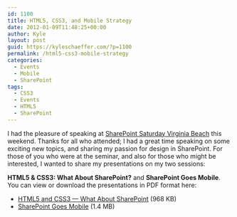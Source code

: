 ```yaml
---
id: 1100
title: HTML5, CSS3, and Mobile Strategy
date: 2012-01-09T11:48:25+00:00
author: Kyle
layout: post
guid: https://kyleschaeffer.com/?p=1100
permalink: /html5-css3-mobile-strategy
categories:
  - Events
  - Mobile
  - SharePoint
tags:
  - CSS3
  - Events
  - HTML5
  - SharePoint
---
```

I had the pleasure of speaking at [SharePoint Saturday Virginia Beach](http://www.sharepointsaturday.org/virginiabeach/) this weekend. Thanks for all who attended; I had a great time speaking on some exciting new topics, and sharing my passion for design in SharePoint. For those of you who were at the seminar, and also for those who might be interested, I wanted to share my presentations on my two sessions:

**HTML5 & CSS3: What About SharePoint?** and **SharePoint Goes Mobile**. You can view or download the presentations in PDF format here:

* [HTML5 and CSS3 &mdash; What About SharePoint](/assets/downloads/HTML5-and-CSS3-What-About-SharePoint.pdf) (968 KB)
* [SharePoint Goes Mobile](/assets/downloads/SharePoint-Goes-Mobile.pdf) (1.4 MB)
